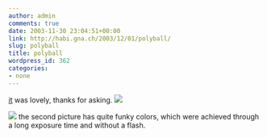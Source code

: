 ```yaml
---
author: admin
comments: true
date: 2003-11-30 23:04:51+00:00
link: http://habi.gna.ch/2003/12/01/polyball/
slug: polyball
title: polyball
wordpress_id: 362
categories:
- none
---
```


[it](http://www.polyball.ch/) was lovely, thanks for asking.
[![](http://habi.gna.ch/blog/images/DSC02572-tm.jpg)](http://habi.gna.ch/blog/images/DSC02572.jpg)

[![](http://habi.gna.ch/blog/images/DSC02556-tm.jpg)](http://habi.gna.ch/blog/images/DSC02556.jpg)
the second picture has quite funky colors, which were achieved through a long exposure time and without a flash.
